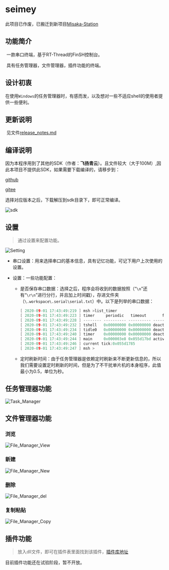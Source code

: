 # seimey

此项目已作废，已搬迁到新项目[Misaka-Station](https://github.com/xqyjlj/Misaka-Station)

## 功能简介

​	一款串口终端，基于RT-Thread的FinSH控制台。

​	具有任务管理器，文件管理器，插件功能的终端。

## 设计初衷

​	在使用`Windows`的任务管理器时，有感而发，以及想对一些不适应shell的使用者提供一些便利。

## 更新说明

​	见文件[release_notes.md](https://github.com/xqyjlj/seimey/blob/master/release_notes.md)

## 编译说明 

因为本程序用到了其他的SDK（作者：**飞扬青云**）。且文件较大（大于100M）,因此本项目不提供此SDK，如果需要下载编译的，请移步到：

[github](https://github.com/feiyangqingyun/qucsdk/tree/master/sdk_V20191009)

[gitee](https://gitee.com/feiyangqingyun/QUCSDK/tree/master/sdk_V20191009)

选择对应版本之后，下载解压到sdk目录下，即可正常编译。

![sdk](./doc/picture/sdk.png)

## 设置

> 通过设置来配置功能。

![Setting](./doc/picture/Setting.gif)

- 串口设置：用来选择串口的基本信息，具有记忆功能，可记下用户上次使用的设置。

- 设置：一些功能配置：

  - ​	是否保存串口数据：选择之后，程序会将收到的数据按照（“`\n`”还有“`\r\n`”进行分行，并且加上时间戳），存进文件夹（`\.workspace\.serial\serial.txt`）中。以下是列举的串口数据：

    ```c
    [ 2020-09-01 17:43:49:219 ] msh >list_timer
    [ 2020-09-01 17:43:49:223 ] timer     periodic   timeout       flag
    [ 2020-09-01 17:43:49:228 ] -------- ---------- ---------- -----------
    [ 2020-09-01 17:43:49:232 ] tshell   0x00000000 0x00000000 deactivated
    [ 2020-09-01 17:43:49:234 ] tidle0   0x00000000 0x00000000 deactivated
    [ 2020-09-01 17:43:49:240 ] timer    0x00000000 0x00000000 deactivated
    [ 2020-09-01 17:43:49:244 ] main     0x000003e8 0x055d17bd activated
    [ 2020-09-01 17:43:49:246 ] current tick:0x055d1785
    [ 2020-09-01 17:43:49:247 ] msh >
    ```

  - 定时刷新时间：由于任务管理器是依赖定时刷新来不断更新信息的，所以我们需要设置定时刷新的时间，但是为了不干扰单片机的本身程序，此值最小为0.5，单位为秒。

## 任务管理器功能

![Task_Manager](./doc/picture/Task_Manager.gif)

## 文件管理器功能

### 浏览

![File_Manager_View](./doc/picture/File_Manager_View.gif)

### 新建

![File_Manager_New](./doc/picture/File_Manager_New.gif)

### 删除

![File_Manager_del](./doc/picture/File_Manager_del.gif)

### 复制粘贴

![File_Manager_Copy](./doc/picture/File_Manager_Copy.gif)

## 插件功能

> 放入dll文件，即可在插件表里面找到该插件，[插件库地址](https://github.com/xqyjlj/seimey_plugin)

目前插件功能还在试验阶段，暂不开放。

